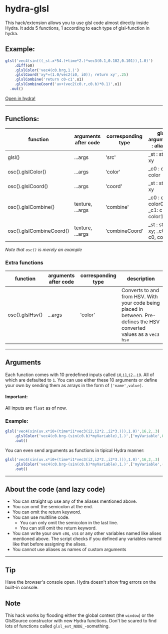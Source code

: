 # hydra-glsl

This hack/extension allows you to use glsl code almost directly inside Hydra. It adds 5 functions, 1 according to each type of glsl-function in hydra.

## Example:
```js
glsl('vec4(sin(((_st.x*54.)+time*2.)*vec3(0.1,0.102,0.101)),1.0)')
  	.diff(o0)
	.glslColor('vec4(c0.brg,1.)')
	.glslCoord('xy*=(1.0/vec2(i0, i0)); return xy',.25)
	.glslCombine('return c0-c1',o1)
	.glslCombineCoord('uv+(vec2(c0.r,c0.b)*0.1)',o1)
  .out()
```
[Open in hydra!](https://hydra.ojack.xyz/?sketch_id=agiUw1vmrGmmf4Zy)

---

## Functions:

| function                 | arguments after code | corresponding type | glsl arguments : aliases      |
|--------------------------|------------------|--------------------|-----------------------------------|
| glsl()                   | ...args          | 'src'              | _st : st, uv, xy                  |
| osc().glslColor()        | ...args          | 'color'            | _c0 : c0, color                   |
| osc().glslCoord()        | ...args          | 'coord'            | _st : st, uv, xy                  |
| osc().glslCombine()      | texture, ...args | 'combine'          | _c0 : c0, color0; _c1: c1, color1 |
| osc().glslCombineCoord() | texture, ...args | 'combineCoord'     | _st : st, uv, xy; _c0: c0, color  |

*Note that `osc()` is merely an example*

### Extra functions

| function                 | arguments after code | corresponding type | description |
|--------------------------|------------------|--------------------|-----------------------------------|
| osc().glslHsv()          | ...args          | 'color'            | Converts to and from HSV. With your code being placed in between. Pre-defines the HSV converted values as a `vec3 hsv`|

---

## Arguments

Each function comes with 10 predefined inputs called `i0`,`i1`,`i2`...`i9`. All of which are defaulted to `1`. You can use either these 10 arguments or define your own by sending them as arrays in the form of `['name',value]`. 

#### Important:
All inputs are `float` as of now.

### Example:

```js
glsl('vec4(sin(uv.x*i0+(time*i1*vec3(i2,i2*2.,i2*3.))),1.0)',16,2,.3)
	.glslColor('vec4(c0.brg-(sin(c0.b)*myVariable),1.)',['myVariable',0.2])
	.out()
```

You can even send arguments as functions in tipical Hydra manner:

```js
glsl('vec4(sin(uv.x*i0+(time*i1*vec3(i2,i2*2.,i2*3.))),1.0)',16,2,.3)
	.glslColor('vec4(c0.brg-(sin(c0.b)*myVariable),1.)',['myVariable',()=>time%1])
	.out()
```

---

## About the code (and lazy code)

* You can straight up use any of the aliases mentioned above.
* You can omit the semicolon at the end.
* You can omit the return keyword.
* You can use multiline code.
    * You can only omit the semicolon in the last line.
    * You can still omit the return keyword.
* You can write your own `c0`s, `st`s or any other variables named like alises mentioned above. The script checks if you defined any variables named like that before assigning the alises.
* You cannot use aliases as names of custom arguments

---

## Tip

Have the browser's console open. Hydra doesn't show frag errors on the built-in console.

## Note

This hack works by flooding either the global context (the `window`) or the GlslSource constructor with new Hydra functions. Don't be scared to find lots of functions called `glsl_ext_NODE_`-something.
